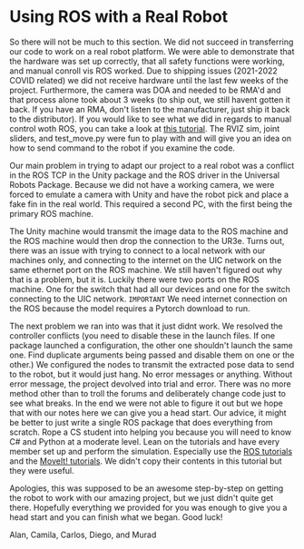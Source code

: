 # Using ROS with a Real Robot

So there will not be much to this section.  We did not succeed in transferring our code to work on a real robot platform.  We were able to demonstrate that the hardware was set up correctly, that all safety functions were working, and manual conroll vis ROS worked.  Due to shipping issues (2021-2022 COVID related) we did not receive hardware until the last few weeks of the project.  Furthermore, the camera was DOA and needed to be RMA'd and that process alone took about 3 weeks (to ship out, we still havent gotten it back.  If you have an RMA, don't listen to the manufacturer, just ship it back to the distributor).  If you would like to see what we did in regards to manual control woth ROS, you can take a look at [this tutorial](https://github.com/UniversalRobots/Universal_Robots_ROS_Driver). The RVIZ sim, joint sliders, and test_move.py were fun to play with and will give you an idea on how to send command to the robot if you examine the code.

Our main problem in trying to adapt our project to a real robot was a conflict in the ROS TCP in the Unity package and the ROS driver in the Universal Robots Package.  Because we did not have a working camera, we were forced to emulate a camera with Unity and have the robot pick and place a fake fin in the real world.  This required a second PC, with the first being the primary ROS machine.

The Unity machine would transmit the image data to the ROS machine and the ROS machine would then drop the connection to the UR3e.  Turns out, there was an issue with trying to connect to a local network with our machines only, and connecting to the internet on the UIC network on the same ethernet port on the ROS machine.  We still haven't figured out why that is a problem, but it is.  Luckily there were two ports on the ROS machine.  One for the switch that had all our devices and one for the switch connecting to the UIC network.  `IMPORTANT` We need internet connection on the ROS because the model requires a Pytorch download to run.

The next problem we ran into was that it just didnt work.  We resolved the controller conflicts (you need to disable these in the launch files.  If one package launched a configuration, the other one shouldn't launch the same one.  Find duplicate arguments being passed and disable them on one or the other.)  We configured the nodes to transmit the extracted pose data to send to the robot, but it would just hang.  No error messages or anything.  Without error message, the project devolved into trial and error. There was no more method other than to troll the forums and deliberately change code just to see what breaks.  In the end we were not able to figure it out but we hope that with our notes here we can give you a head start. Our advice, it might be better to just write a single ROS package that does everything from scratch. Rope a CS student into helping you because you will need to know C# and Python at a moderate level.  Lean on the tutorials and have every member set up and perform the simulation.  Especially use the [ROS tutorials](http://wiki.ros.org/ROS/Tutorials) and the [MoveIt! tutorials](https://github.com/ros-planning/moveit).  We didn't copy their contents in this tutorial but they were useful.

Apologies, this was supposed to be an awesome step-by-step on getting the robot to work with our amazing project, but we just didn't quite get there.  Hopefully everything we provided for you was enough to give you a head start and you can finish what we began.  Good luck!

Alan, Camila, Carlos, Diego, and Murad
